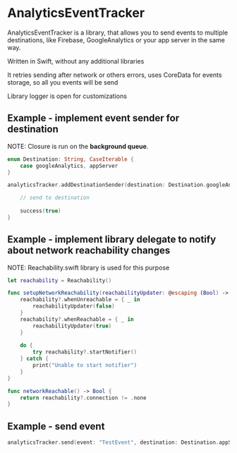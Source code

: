 # AnalyticsEventTracker

AnalyticsEventTracker is a library, that allows you to send events to multiple destinations, like Firebase, GoogleAnalytics or your app server in the same way.

Written in Swift, without any additional libraries

It retries sending after network or others errors, uses CoreData for events storage, so all you events will be send

Library logger is open for customizations

## Example - implement event sender for destination

NOTE: Closure is run on the **background queue**.

```swift
enum Destination: String, CaseIterable {
    case googleAnalytics, appServer
}

analyticsTracker.addDestinationSender(destination: Destination.googleAnalytics.rawValue) { (event, success) in

    // send to destination
    
    success(true)
}
```

## Example - implement library delegate to notify about network reachability changes

NOTE: Reachability.swift library is used for this purpose

```swift
let reachability = Reachability()

func setupNetworkReachability(reachabilityUpdater: @escaping (Bool) -> Void) {
    reachability?.whenUnreachable = { _ in
        reachabilityUpdater(false)
    }
    reachability?.whenReachable = { _ in
        reachabilityUpdater(true)
    }
    
    do {
        try reachability?.startNotifier()
    } catch {
        print("Unable to start notifier")
    }
}

func networkReachable() -> Bool {
    return reachability?.connection != .none
}
```

## Example - send event

```swift
analyticsTracker.send(event: "TestEvent", destination: Destination.appServer.rawValue)
```
